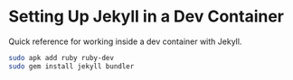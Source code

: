# Setting Up Jekyll in a Dev Container

Quick reference for working inside a dev container with Jekyll.

```bash
sudo apk add ruby ruby-dev
sudo gem install jekyll bundler
```